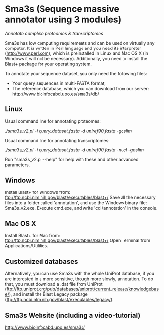 # Sma3s (Sequence massive annotator using 3 modules)
*Annotate complete proteomes &amp; transcriptomes*

Sma3s has low computing requirements and can be used on virtually any computer. It is written in Perl language and you need its interpreter (http://www.perl.com), which is preinstalled in Linux and Mac OS X (in Windows it will not be necessary). Additionally, you need to install the Blast+ package for your operating system.

To annotate your sequence dataset, you only need the following files:
- Your query sequences in multi-FASTA format,
- The reference database, which you can download from our server: http://www.bioinfocabd.upo.es/sma3s/db/

## Linux
Usual command line for annotating proteomes:

*./sma3s_v2.pl -i query_dataset.fasta -d uniref90.fasta -goslim*

Usual command line for annotating transcriptomes:

*./sma3s_v2.pl -i query_dataset.fasta -d uniref90.fasta -nucl -goslim*

Run "sma3s_v2.pl --help" for help with these and other advanced parameters.

## Windows
Install Blast+ for Windows from: ftp://ftp.ncbi.nlm.nih.gov/blast/executables/blast+/
Save all the necessary files into a folder called 'annotation', and use the Windows binary file: Sma3s_v2.exe.
Execute cmd.exe, and write 'cd \annotation' in the console. 

## Mac OS X
Install Blast+ for Mac from: ftp://ftp.ncbi.nlm.nih.gov/blast/executables/blast+/
Open Terminal from Applications/Utilities.


## Customized databases
Alternatively, you can use Sma3s with the whole UniProt database, if you are interested in a more sensitive, though more slowly, annotation. To do that, you must download a .dat file from UniProt (ftp://ftp.uniprot.org/pub/databases/uniprot/current_release/knowledgebase/), and install the Blast Legacy package (ftp://ftp.ncbi.nlm.nih.gov/blast/executables/legacy/).

## Sma3s Website (including a video-tutorial)
http://www.bioinfocabd.upo.es/sma3s/
